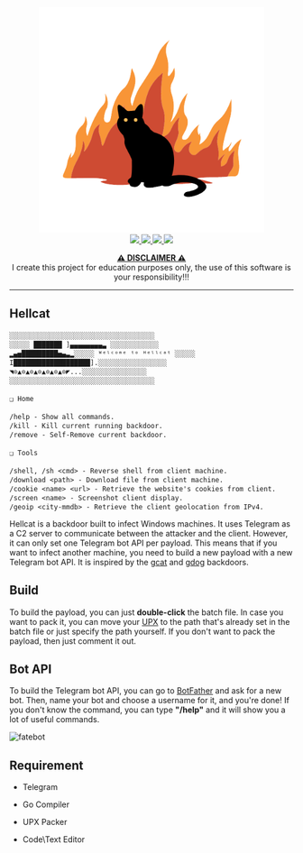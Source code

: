 <p align="center">
	<a href="https://github.com/boz3r/Hellcat">
		<img src="assets/Hellcat.png" alt="fatebot" width="400" height="400">
	</a>
	<br>
	<a href="https://github.com/boz3r/Hellcat/blob/master/LICENSE">
		<img src="https://img.shields.io/badge/license-MIT license-orange?style=plastic">
	</a>
	<a href="https://github.com/boz3r/Hellcat">
    		<img src="https://img.shields.io/badge/version-v1.0.0-black?style=plastic">
	</a>
	<a href="https://go.dev/">
    		<img src="https://img.shields.io/badge/language-Go-orange?style=plastic">
	</a>
	<a href="https://www.microsoft.com/en-gb/software-download/windows10ISO">
    		<img src="https://img.shields.io/badge/platform-windows-black?style=plastic">
	</a>
  	</br>
</p>

<p align="center">
	<b><ins>⚠️ DISCLAIMER ⚠️</ins></b>
	<br>
		I create this project for education purposes only, the use of this software is your responsibility!!!
	<br>
</p>

---

## Hellcat

	░░░░░░░░░░░░░░░░░░░░░░░░░░░░░░░░░░░░
	░░░░░ ███████ ]▄▄▄▄▄▄▄▄▃ ░░░░░░░░░░░░
	▂▄▅█████████▅▄▃▂░░░░░ ᵂᵉˡᶜᵒᵐᵉ ᵗᵒ ᴴᵉˡˡᶜᵃᵗ ░░░░░
	I███████████████████].░░░░░░░░░░░░░░░░░
	◥⊙▲⊙▲⊙▲⊙▲⊙▲⊙▲⊙◤...░░░░░░░░░░░░░░░░
	░░░░░░░░░░░░░░░░░░░░░░░░░░░░░░░░░░░░
	
	❑ Home
   
	/help - Show all commands.
	/kill - Kill current running backdoor.
	/remove - Self-Remove current backdoor.
	
	❑ Tools
	
	/shell, /sh <cmd> - Reverse shell from client machine.
	/download <path> - Download file from client machine.
	/cookie <name> <url> - Retrieve the website's cookies from client.
	/screen <name> - Screenshot client display.
	/geoip <city-mmdb> - Retrieve the client geolocation from IPv4.

Hellcat is a backdoor built to infect Windows machines. It uses Telegram as a C2 server to communicate between the attacker and the client. However, it can only set one Telegram bot API per payload. This means that if you want to infect another machine, you need to build a new payload with a new Telegram bot API. It is inspired by the <a href="https://github.com/byt3bl33d3r/gcat">gcat</a> and <a href="https://github.com/maldevel/gdog">gdog</a> backdoors.

## Build
To build the payload, you can just <b>double-click</b> the batch file. In case you want to pack it, you can move your <a href="https://upx.github.io/">UPX</a> to the path that's already set in the batch file or just specify the path yourself. If you don't want to pack the payload, then just comment it out.

## Bot API
To build the Telegram bot API, you can go to <a href="https://t.me/botfather">BotFather</a> and ask for a new bot. Then, name your bot and choose a username for it, and you're done! If you don't know the command, you can type <b>"/help"</b> and it will show you a lot of useful commands.

<img src="assets/build.gif" alt="fatebot" width="300" height="300">

## Requirement

<ul>
	<li>Telegram</li>
</ul>

<ul>
	<li>Go Compiler</li>
</ul>

<ul>
	<li>UPX Packer</li>
</ul>

<ul>
	<li>Code\Text Editor</li>
</ul>
